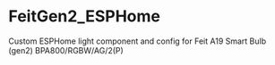 # FeitGen2_ESPHome
Custom ESPHome light component and config for Feit A19 Smart Bulb (gen2) BPA800/RGBW/AG/2(P)
